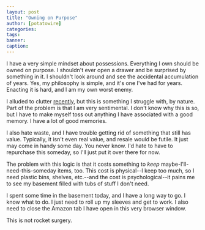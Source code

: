 ```yaml
---
layout: post
title: "Owning on Purpose"
author: [potatowire]
categories: 
tags: 
banner: 
caption: 
---
```



I have a very simple mindset about possessions. Everything I own should be owned on purpose. I shouldn't ever open a drawer and be surprised by something in it. I shouldn't look around and see the accidental accumulation of years. Yes, my philosophy is simple, and it's one I've had for years. Enacting it is hard, and I am my own worst enemy.

I alluded to clutter [recently](http://with.thegra.in/what-falls-out), but this is something I struggle with, by nature. Part of the problem is that I am very sentimental. I don't know why this is so, but I have to make myself toss out anything I have associated with a good memory. I have a lot of good memories. 

I also hate waste, and I have trouble getting rid of something that still has value. Typically, it isn't even real value, and resale would be futile. It just may come in handy some day. You never know. I'd hate to have to repurchase this someday, so I'll just put it over there for now.

The problem with this logic is that it costs something to *keep* maybe-I'll-need-this-someday items, too. This cost is physical--I keep too much, so I need plastic bins, shelves, etc.--and the cost is psychological--it pains me to see my basement filled with tubs of stuff I don't need.

I spent some time in the basement today, and I have a long way to go. I know what to do. I just need to roll up my sleeves and get to work. I also need to close the Amazon tab I have open in this very browser window. 

This is not rocket surgery.
